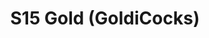 ---
title: S15 Gold (GoldiCocks)
permalink: "/teams/s15-gold"
members:
- Matt Murtaugh - Captain
- John Boyd - QB
- Austin Barvin
- Brendan McFarland
- Dan Honberg
- Darwin Pham
- Doug Edwards
- Jermaine Jackson
- Larry Womack
- Sam Hewitt
- Scott Williams
- Stephanie McDaniel
- Steven Hiebing
- Todd Robosan
teamid: 5683
name: S15 Gold
color: GoldiCocks
division: ''
---
